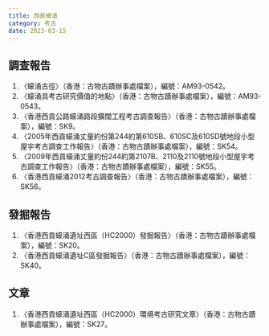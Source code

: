 ```yaml
---
title: 西貢蠔涌
category: 考古
date: 2023-03-15
---
```

<adsense></adsense>

## 調查報告
1. 〈蠔涌古徑〉（香港：古物古蹟辦事處檔案），編號：AM93-0542。
2. 〈蠔涌具考古研究價值的地點〉（香港：古物古蹟辦事處檔案），編號：AM93-0543。
3. 〈香港西貢公路蠔涌路段擴闊工程考古調查報告〉（香港：古物古蹟辦事處檔案），編號：SK9。
4. 〈2005年西貢蠔涌丈量約份第244約第610SB、610SC及610SD號地段小型屋宇考古調查工作報告〉（香港：古物古蹟辦事處檔案），編號：SK54。
5. 〈2009年西貢蠔涌丈量約份244約第2107B、2110及2110號地段小型屋宇考古調查工作報告〉（香港：古物古蹟辦事處檔案），編號：SK55。
6. 〈香港西貢蠔涌2012考古調查報告〉（香港：古物古蹟辦事處檔案），編號：SK56。

## 發掘報告
1. 〈香港西貢蠔涌遺址西區（HC2000）發掘報告〉（香港：古物古蹟辦事處檔案），編號：SK20。
2. 〈香港西貢蠔涌遺址C區發掘報告〉（香港：古物古蹟辦事處檔案），編號：SK40。

## 文章
1. 〈香港西貢蠔涌遺址西區（HC2000）環境考古研究文章〉（香港：古物古蹟辦事處檔案），編號：SK27。